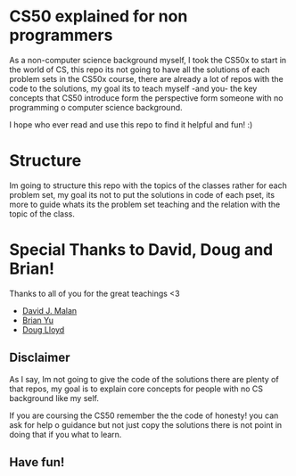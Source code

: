# CS50 explained for non programmers

As a non-computer science background myself, I took the CS50x to start
in the world of CS, this repo its not going to have all the solutions of
each problem sets in the CS50x course, there are already a lot of repos
with the code to the solutions, my goal its to teach myself -and you-
the key concepts that CS50 introduce form the perspective form someone
with no programming o computer science background.

I hope who ever read and use this repo to find it helpful and fun! :)

# Structure

Im going to structure this repo with the topics of the classes rather
for each problem set, my goal its not to put the solutions in code of
each pset, its more to guide whats its the problem set teaching and
the relation with the topic of the class.

# Special Thanks to David, Doug and Brian!

Thanks to all of you for the great teachings <3

* [David J. Malan](https://github.com/dmalan)
* [Brian Yu](https://github.com/brianyu28)
* [Doug Lloyd](https://github.com/dlloyd09)

## Disclaimer

As I say, Im not going to give the code of the solutions there are
plenty of that repos, my goal is to explain core concepts for people
with no CS background like my self.

If you are coursing the CS50 remember the the code of honesty! you can
ask for help o guidance but not just copy the solutions there is not
point in doing that if you what to learn.

## Have fun!